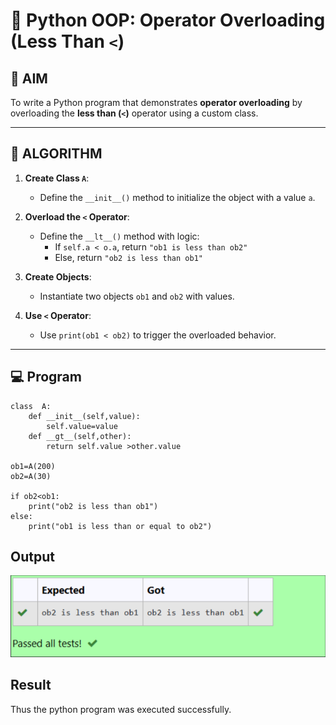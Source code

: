 # 🐍 Python OOP: Operator Overloading (Less Than `<`)

## 🎯 AIM

To write a Python program that demonstrates **operator overloading** by overloading the **less than (`<`)** operator using a custom class.

---

## 🧠 ALGORITHM

1. **Create Class `A`**:
   - Define the `__init__()` method to initialize the object with a value `a`.

2. **Overload the `<` Operator**:
   - Define the `__lt__()` method with logic:
     - If `self.a < o.a`, return `"ob1 is less than ob2"`
     - Else, return `"ob2 is less than ob1"`

3. **Create Objects**:
   - Instantiate two objects `ob1` and `ob2` with values.

4. **Use `<` Operator**:
   - Use `print(ob1 < ob2)` to trigger the overloaded behavior.

---

## 💻 Program
```
class  A:
    def __init__(self,value):
        self.value=value
    def __gt__(self,other):
        return self.value >other.value

ob1=A(200)
ob2=A(30)

if ob2<ob1:
    print("ob2 is less than ob1")
else:
    print("ob1 is less than or equal to ob2")
```
## Output
![alt text](md64.png)
## Result
Thus the python program was executed successfully.